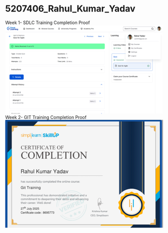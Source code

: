 # 5207406_Rahul_Kumar_Yadav
Week 1- SDLC Training
Completion Proof
![image alt](https://github.com/Yaduvanshirahul/5207406_Rahul_Kumar_Yadav/blob/6bbaa99c9dbcef7bc43ac5711f35a2130c29c196/SDLC%20Folder/Screenshot%20(9).png)
Week 2- GIT Training
Completion Proof
![image alt](https://github.com/Yaduvanshirahul/5207406_Rahul_Kumar_Yadav/blob/5bcf400acb1cd02cb008180c77015b22216ab47a/Git%20Folder/Git_certificate.png)
